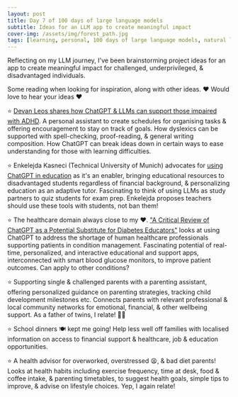 ```yaml
---
layout: post
title: Day 7 of 100 days of large language models
subtitle: Ideas for an LLM app to create meaningful impact
cover-img: /assets/img/forest_path.jpg
tags: [learning, personal, 100 days of large language models, natural language processing, machine learning, artificial intelligence]
---
```

Reflecting on my LLM journey, I've been brainstorming project ideas for an app to create meaningful impact for challenged, underprivileged, & disadvantaged individuals.

Some reading when looking for inspiration, along with other ideas. ❤️ Would love to hear your ideas ❤️

⭐️ [Devan Leos shares how ChatGPT & LLMs can support those impaired with ADHD](https://www.entrepreneur.com/living/5-ways-chatgpt-is-empowering-people-with-disabilities/448551). A personal assistant to create schedules for organising tasks & offering encouragement to stay on track of goals. How dyslexics can be supported with spell-checking, proof-reading, & general writing composition. How ChatGPT can break ideas down in certain ways to ease understanding for those with learning difficulties.

⭐️ Enkelejda Kasneci (Technical University of Munich) advocates for [using ChatGPT in education](https://www.tum.de/en/news-and-events/all-news/press-releases/details/chatgpt-kann-zu-mehr-bildungsgerechtigkeit-fuehren) as it's an enabler, bringing educational resources to disadvantaged students regardless of financial background, & personalizing education as an adaptive tutor. Fascinating to think of using LLMs as study partners to quiz students for exam prep. Enkelejda proposes teachers should use these tools with students, not ban them!

⭐️ The healthcare domain always close to my ❤️. ["A Critical Review of ChatGPT as a Potential Substitute for Diabetes Educators"](https://www.ncbi.nlm.nih.gov/pmc/articles/PMC10231273/) looks at using ChatGPT to address the shortage of human healthcare professionals supporting patients in condition management. Fascinating potential of real-time, personalized, and interactive educational and support apps, interconnected with smart blood glucose monitors, to improve patient outcomes. Can apply to other conditions?


⭐️ Supporting single & challenged parents with a parenting assistant, offering personalized guidance on parenting strategies, tracking child development milestones etc. Connects parents with relevant professional & local community networks for emotional, financial, & other wellbeing support. As a father of twins, I relate! 👶👶

⭐️ School dinners 🍽️ kept me going! Help less well off families with localised information on access to financial support & healthcare, job & education opportunities.

⭐️ A health advisor for overworked, overstressed 😫, & bad diet parents! Looks at health habits including exercise frequency, time at desk, food & coffee intake, & parenting timetables, to suggest health goals, simple tips to improve, & advise on lifestyle choices. Yep, I again relate!